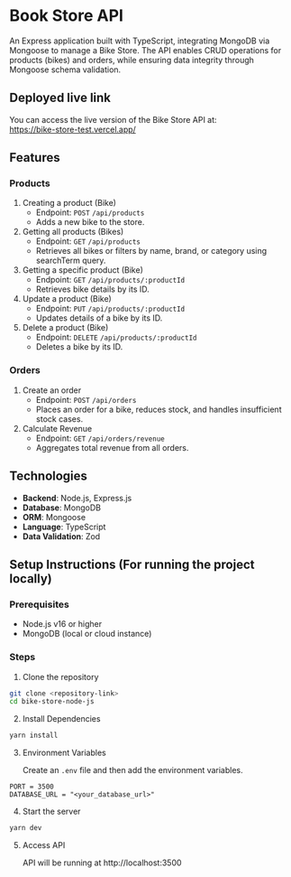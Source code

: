 # Book Store API

An Express application built with TypeScript, integrating MongoDB via Mongoose to manage a Bike Store. The API enables CRUD operations for products (bikes) and orders, while ensuring data integrity through Mongoose schema validation.

## Deployed live link

You can access the live version of the Bike Store API at:  
https://bike-store-test.vercel.app/

## Features

### Products

1. Creating a product (Bike)
   - Endpoint: `POST` `/api/products`
   - Adds a new bike to the store.
2. Getting all products (Bikes)
   - Endpoint: `GET` `/api/products`
   - Retrieves all bikes or filters by name, brand, or category using searchTerm query.
3. Getting a specific product (Bike)
   - Endpoint: `GET` `/api/products/:productId`
   - Retrieves bike details by its ID.
4. Update a product (Bike)
   - Endpoint: `PUT` `/api/products/:productId`
   - Updates details of a bike by its ID.
5. Delete a product (Bike)
   - Endpoint: `DELETE` `/api/products/:productId`
   - Deletes a bike by its ID.

### Orders

1. Create an order
   - Endpoint: `POST` `/api/orders`
   - Places an order for a bike, reduces stock, and handles insufficient stock cases.
2. Calculate Revenue
   - Endpoint: `GET` `/api/orders/revenue`
   - Aggregates total revenue from all orders.

## Technologies

- **Backend**: Node.js, Express.js
- **Database**: MongoDB
- **ORM**: Mongoose
- **Language**: TypeScript
- **Data Validation**: Zod

## Setup Instructions (For running the project locally)

### Prerequisites

- Node.js v16 or higher
- MongoDB (local or cloud instance)

### Steps

1. Clone the repository

```bash
git clone <repository-link>
cd bike-store-node-js
```

2. Install Dependencies

```bash
yarn install
```

3. Environment Variables

   Create an `.env` file and then add the environment variables.

```env
PORT = 3500
DATABASE_URL = "<your_database_url>"
```

4. Start the server

```bash
yarn dev
```

5. Access API

   API will be running at http://localhost:3500
